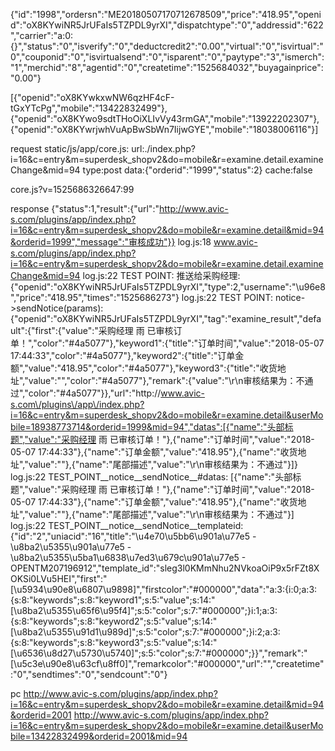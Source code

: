 


{"id":"1998","ordersn":"ME20180507170712678509","price":"418.95","openid":"oX8KYwiNR5JrUFaIs5TZPDL9yrXI","dispatchtype":"0","addressid":"622","carrier":"a:0:{}","status":"0","isverify":"0","deductcredit2":"0.00","virtual":"0","isvirtual":"0","couponid":"0","isvirtualsend":"0","isparent":"0","paytype":"3","ismerch":"1","merchid":"8","agentid":"0","createtime":"1525684032","buyagainprice":"0.00"}



[{"openid":"oX8KYwkxwNW6qzHF4cF-tGxYTcPg","mobile":"13422832499"},{"openid":"oX8KYwo9sdtTHoOiXLIvVy43rmGA","mobile":"13922202307"},{"openid":"oX8KYwrjwhVuApBwSbWn7IijwGYE","mobile":"18038006116"}]



request static/js/app/core.js:
url:./index.php?i=16&c=entry&m=superdesk_shopv2&do=mobile&r=examine.detail.examineChange&mid=94
type:post
data:{"orderid":"1999","status":2}
cache:false


core.js?v=1525686326647:99

response
{"status":1,"result":{"url":"http://www.avic-s.com/plugins/app/index.php?i=16&c=entry&m=superdesk_shopv2&do=mobile&r=examine.detail&mid=94&orderid=1999","message":"审核成功"}}
log.js:18 www.avic-s.com/plugins/app/index.php?i=16&c=entry&m=superdesk_shopv2&do=mobile&r=examine.detail.examineChange&mid=94
log.js:22 TEST POINT: 推送给采购经理: {"openid":"oX8KYwiNR5JrUFaIs5TZPDL9yrXI","type":2,"username":"\u96e8","price":"418.95","times":"1525686273"}
log.js:22 TEST POINT: notice->sendNotice(params): {"openid":"oX8KYwiNR5JrUFaIs5TZPDL9yrXI","tag":"examine_result","default":{"first":{"value":"采购经理 雨 已审核订单！","color":"#4a5077"},"keyword1":{"title":"订单时间","value":"2018-05-07 17:44:33","color":"#4a5077"},"keyword2":{"title":"订单金额","value":"418.95","color":"#4a5077"},"keyword3":{"title":"收货地址","value":"","color":"#4a5077"},"remark":{"value":"\r\n审核结果为：不通过","color":"#4a5077"}},"url":"http:\/\/www.avic-s.com\/plugins\/app\/index.php?i=16&c=entry&m=superdesk_shopv2&do=mobile&r=examine.detail&userMobile=18938773714&orderid=1999&mid=94","datas":[{"name":"头部标题","value":"采购经理 雨 已审核订单！"},{"name":"订单时间","value":"2018-05-07 17:44:33"},{"name":"订单金额","value":"418.95"},{"name":"收货地址","value":""},{"name":"尾部描述","value":"\r\n审核结果为：不通过"}]}
log.js:22 TEST_POINT__notice__sendNotice__#datas: [{"name":"头部标题","value":"采购经理 雨 已审核订单！"},{"name":"订单时间","value":"2018-05-07 17:44:33"},{"name":"订单金额","value":"418.95"},{"name":"收货地址","value":""},{"name":"尾部描述","value":"\r\n审核结果为：不通过"}]
log.js:22 TEST_POINT__notice__sendNotice__templateid: {"id":"2","uniacid":"16","title":"\u4e70\u5bb6\u901a\u77e5 - \u8ba2\u5355\u901a\u77e5 - \u8ba2\u5355\u5ba1\u6838\u7ed3\u679c\u901a\u77e5 - OPENTM207196912","template_id":"sleg3l0KMmNhu2NVkoaOiP9x5rFZt8XOKSi0LVu5HEI","first":"[\u5934\u90e8\u6807\u9898]","firstcolor":"#000000","data":"a:3:{i:0;a:3:{s:8:\"keywords\";s:8:\"keyword1\";s:5:\"value\";s:14:\"[\u8ba2\u5355\u65f6\u95f4]\";s:5:\"color\";s:7:\"#000000\";}i:1;a:3:{s:8:\"keywords\";s:8:\"keyword2\";s:5:\"value\";s:14:\"[\u8ba2\u5355\u91d1\u989d]\";s:5:\"color\";s:7:\"#000000\";}i:2;a:3:{s:8:\"keywords\";s:8:\"keyword3\";s:5:\"value\";s:14:\"[\u6536\u8d27\u5730\u5740]\";s:5:\"color\";s:7:\"#000000\";}}","remark":"[\u5c3e\u90e8\u63cf\u8ff0]","remarkcolor":"#000000","url":"","createtime":"0","sendtimes":"0","sendcount":"0"}



pc
http://www.avic-s.com/plugins/app/index.php?i=16&c=entry&m=superdesk_shopv2&do=mobile&r=examine.detail&mid=94&orderid=2001
http://www.avic-s.com/plugins/app/index.php?i=16&c=entry&m=superdesk_shopv2&do=mobile&r=examine.detail&userMobile=13422832499&orderid=2001&mid=94